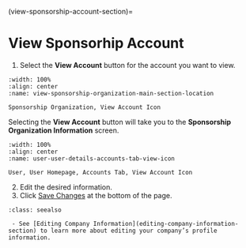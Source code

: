 

(view-sponsorship-account-section)=

# View Sponsorhip Account


1. Select the **View Account** button for the account you want to view. 

```{figure} ../../_static/solo_app/Universal/view-sponsorship-organization/view-sponsorship-organization-main-section-location.png
:width: 100%
:align: center
:name: view-sponsorship-organization-main-section-location

Sponsorship Organization, View Account Icon
```

Selecting the **View Account** button will take you to the **Sponsorship Organization Information** screen.


```{figure} ../../_static/solo_app/User/User-Detail/account-details-sponsor/sponsor-organization-view-details-screen.png
:width: 100%
:align: center
:name: user-user-details-accounts-tab-view-icon

User, User Homepage, Accounts Tab, View Account Icon
```

2. Edit the desired information. 
3. Click [Save Changes](#save-changes) at the bottom of the page.


```{admonition}  Seealso
:class: seealso

 - See [Editing Company Information](editing-company-information-section) to learn more about editing your company’s profile information.
```









```{include} sponsorship-account-sections/tabs-explained.md
```
